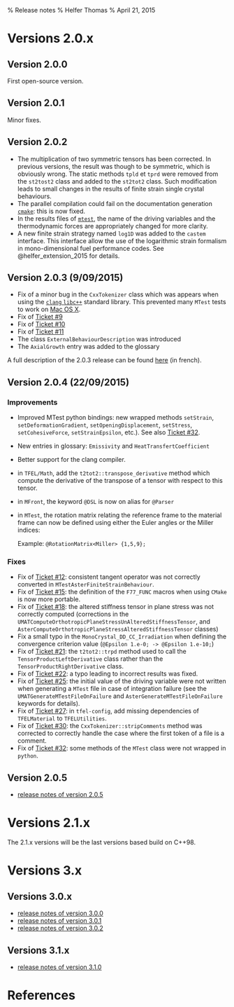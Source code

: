 % Release notes
% Helfer Thomas
% April 21, 2015

# Versions 2.0.x

## Version 2.0.0

First open-source version.

## Version 2.0.1

Minor fixes.

## Version 2.0.2

- The multiplication of two symmetric tensors has been corrected. In
  previous versions, the result was though to be symmetric, which is
  obviously wrong. The static methods `tpld` et `tprd` were removed
  from the `st2tost2` class and added to the `st2tot2` class. Such
  modification leads to small changes in the results of finite strain
  single crystal behaviours.
- The parallel compilation could fail on the documentation generation
  [`cmake`](http://www.cmake.org/): this is now fixed.
- In the results files of [`mtest`](mtest.html), the name of the
  driving variables and the thermodynamic forces are appropriately
  changed for more clarity.
- A new finite strain strategy named `log1D` was added to the `castem`
  interface. This interface allow the use of the logarithmic strain
  formalism in mono-dimensional fuel performance codes. See
  @helfer_extension_2015 for details.

## Version 2.0.3 (9/09/2015)

- Fix of a minor bug in the `CxxTokenizer` class which was appears
  when using the [`clang` `libc++`](http://libcxx.llvm.org/) standard
  library. This prevented many `MTest` tests to work on
  [Mac OS X](http://www.apple.com/fr/osx/).
- Fix of [Ticket #9](https://sourceforge.net/p/tfel/tickets/9/)
- Fix of [Ticket #10](https://sourceforge.net/p/tfel/tickets/10/)
- Fix of [Ticket #11](https://sourceforge.net/p/tfel/tickets/11/)
- The class `ExternalBehaviourDescription` was introduced
- The `AxialGrowth` entry was added to the glossary

A full description of the 2.0.3 release can be found
[here](documents/tfel/tfel-2.0.3.pdf) (in french).

## Version 2.0.4 (22/09/2015)

### Improvements

- Improved MTest python bindings: new wrapped methods `setStrain`,
  `setDeformationGradient`, `setOpeningDisplacement`, `setStress`,
  `setCohesiveForce`, `setStrainEpsilon`, etc.). See also
  [Ticket #32](https://sourceforge.net/p/tfel/tickets/32/).
- New entries in glossary: `Emissivity` and `HeatTransfertCoefficient`
- Better support for the clang compiler.
- in `TFEL/Math`, add the `t2tot2::transpose_derivative` method which
  compute the derivative of the transpose of a tensor with respect to
  this tensor.
- in `MFront`, the keyword `@DSL` is now on alias for `@Parser`
- in `MTest`, the rotation matrix relating the reference frame to the
  material frame can now be defined using either the Euler angles or
  the Miller indices:

  Example:
  `@RotationMatrix<Miller> {1,5,9};`

### Fixes

- Fix of [Ticket #12](https://sourceforge.net/p/tfel/tickets/12/):
  consistent tangent operator was not correctly converted in
  `MTestAsterFiniteStrainBehaviour`.
- Fix of [Ticket #15](https://sourceforge.net/p/tfel/tickets/15/): the
  definition of the `F77_FUNC` macros when using `CMake` is now more
  portable.
- Fix of [Ticket #18](https://sourceforge.net/p/tfel/tickets/18/): the
  altered stiffness tensor in plane stress was not correctly computed
  (corrections in the
  `UMATComputeOrthotropicPlaneStressUnAlteredStiffnessTensor`, and
  `AsterComputeOrthotropicPlaneStressAlteredStiffnessTensor` classes)
- Fix a small typo in the `MonoCrystal_DD_CC_Irradiation` when
  defining the convergence criterion value (`@Epsilon 1.e-0; ->
  @Epsilon 1.e-10;`)
- Fix of [Ticket #21](https://sourceforge.net/p/tfel/tickets/21/): the
  `t2tot2::trpd` method used to call the `TensorProductLeftDerivative`
  class rather than the `TensorProductRightDerivative` class.
- Fix of [Ticket #22](https://sourceforge.net/p/tfel/tickets/22/): a
  typo leading to incorrect results was fixed.
- Fix of [Ticket #25](https://sourceforge.net/p/tfel/tickets/25/): the
  initial value of the driving variable were not written when
  generating a `MTest` file in case of integration failure (see the
  `UMATGenerateMTestFileOnFailure` and
  `AsterGenerateMTestFileOnFailure` keywords for details).
- Fix of [Ticket #27](https://sourceforge.net/p/tfel/tickets/27/): in
  `tfel-config`, add missing dependencies of `TFELMaterial` to
  `TFELUtilities`.
- Fix of [Ticket #30](https://sourceforge.net/p/tfel/tickets/30/): the
  `CxxTokenizer::stripComments` method was corrected to correctly
  handle the case where the first token of a file is a comment.
- Fix of [Ticket #32](https://sourceforge.net/p/tfel/tickets/32/):
  some methods of the `MTest` class were not wrapped in `python`.

## Version 2.0.5

- [release notes of version 2.0.5](release-notes-2.0.5.html)

# Versions 2.1.x

The 2.1.x versions will be the last versions based build on C++98.

# Versions 3.x

## Versions 3.0.x

- [release notes of version 3.0.0](release-notes-3.0.html)
- [release notes of version 3.0.1](release-notes-3.0.1.html)
- [release notes of version 3.0.2](release-notes-3.0.2.html)

## Versions 3.1.x

- [release notes of version 3.1.0](release-notes-3.1.html)

# References

<!-- Local IspellDict: english -->
